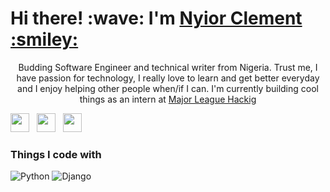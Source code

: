 <h1 align='left'> Hi there! :wave:  I'm <a href="https://nyior-clement.netlify.app"> Nyior Clement :smiley:</a></h1>

<p align='center'>
Budding Software Engineer and technical writer from Nigeria. Trust me, I have passion for technology, I really love to learn and get better everyday and I enjoy helping other people when/if I can. I'm currently building cool things as an intern at <a href="https://mlh.io/"> Major League Hackig</a> 
</p>

<p align='left'>
  <a href="https://dev.to/nyior"><img height="30" src=""></a>&nbsp;&nbsp;
  <a href="https://twitter.com/gmelodiecruz"><img height="30" src=""></a>&nbsp;&nbsp;
  <a href="https://www.linkedin.com/in/gabriel-de-melo-cruz/"><img height="30" src=""></a>
</p>

<h3>Things I code with</h3>
<p>
  <img alt="Python" src="https://img.shields.io/badge/-Python-blue?style=flat-square&logo=python&logoColor=white" />
  <img alt="Django" src="https://img.shields.io/badge/-Django-brightgreen?style=flat-square&logo=django&logoColor=white" />
</p>
